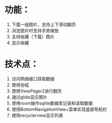 # 功能：
1. 下载一组图片，支持上下滑动翻页
2. 浏览图片时支持手势缩放
3. 支持收藏（下载）图片
4. 显示收藏
# 技术点：
1. 访问网络接口获取数据
2. 使用协程
3. 使用ViewPager2进行翻页
4. 通过glide显示图片
5. 使用room操作sqlite数据库记录和读取数据
6. 使用BottomNavigationView+菜单实现底部导航栏
7. 使用recyclerview显示列表